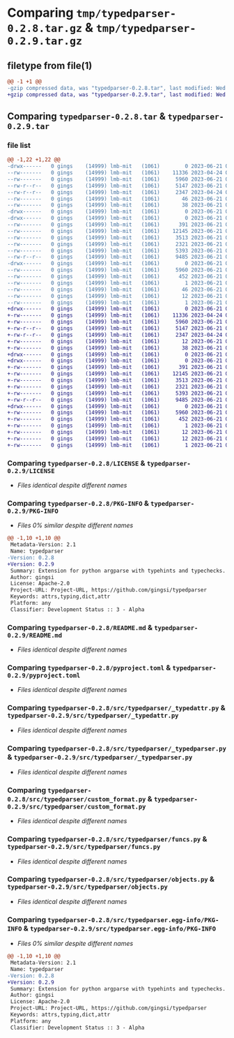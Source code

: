 # Comparing `tmp/typedparser-0.2.8.tar.gz` & `tmp/typedparser-0.2.9.tar.gz`

## filetype from file(1)

```diff
@@ -1 +1 @@
-gzip compressed data, was "typedparser-0.2.8.tar", last modified: Wed Jun 21 09:41:51 2023, max compression
+gzip compressed data, was "typedparser-0.2.9.tar", last modified: Wed Jun 21 09:47:26 2023, max compression
```

## Comparing `typedparser-0.2.8.tar` & `typedparser-0.2.9.tar`

### file list

```diff
@@ -1,22 +1,22 @@
-drwx------   0 gings    (14999) lmb-mit   (1061)        0 2023-06-21 09:41:51.863883 typedparser-0.2.8/
--rw-------   0 gings    (14999) lmb-mit   (1061)    11336 2023-04-24 08:52:38.000000 typedparser-0.2.8/LICENSE
--rw-------   0 gings    (14999) lmb-mit   (1061)     5960 2023-06-21 09:41:51.863883 typedparser-0.2.8/PKG-INFO
--rw-r--r--   0 gings    (14999) lmb-mit   (1061)     5147 2023-06-21 09:41:35.000000 typedparser-0.2.8/README.md
--rw-r--r--   0 gings    (14999) lmb-mit   (1061)     2347 2023-04-24 08:57:37.000000 typedparser-0.2.8/pyproject.toml
--rw-------   0 gings    (14999) lmb-mit   (1061)       46 2023-06-21 09:41:35.000000 typedparser-0.2.8/requirements.txt
--rw-------   0 gings    (14999) lmb-mit   (1061)       38 2023-06-21 09:41:51.867883 typedparser-0.2.8/setup.cfg
-drwx------   0 gings    (14999) lmb-mit   (1061)        0 2023-06-21 09:41:51.807881 typedparser-0.2.8/src/
-drwx------   0 gings    (14999) lmb-mit   (1061)        0 2023-06-21 09:41:51.835882 typedparser-0.2.8/src/typedparser/
--rw-------   0 gings    (14999) lmb-mit   (1061)      391 2023-06-21 09:41:35.000000 typedparser-0.2.8/src/typedparser/__init__.py
--rw-------   0 gings    (14999) lmb-mit   (1061)    12145 2023-06-21 09:41:35.000000 typedparser-0.2.8/src/typedparser/_typedattr.py
--rw-------   0 gings    (14999) lmb-mit   (1061)     3513 2023-06-21 09:41:35.000000 typedparser-0.2.8/src/typedparser/_typedparser.py
--rw-------   0 gings    (14999) lmb-mit   (1061)     2321 2023-06-21 09:41:35.000000 typedparser-0.2.8/src/typedparser/custom_format.py
--rw-------   0 gings    (14999) lmb-mit   (1061)     5393 2023-06-21 09:41:35.000000 typedparser-0.2.8/src/typedparser/funcs.py
--rw-r--r--   0 gings    (14999) lmb-mit   (1061)     9485 2023-06-21 09:41:35.000000 typedparser-0.2.8/src/typedparser/objects.py
-drwx------   0 gings    (14999) lmb-mit   (1061)        0 2023-06-21 09:41:51.859883 typedparser-0.2.8/src/typedparser.egg-info/
--rw-------   0 gings    (14999) lmb-mit   (1061)     5960 2023-06-21 09:41:51.000000 typedparser-0.2.8/src/typedparser.egg-info/PKG-INFO
--rw-------   0 gings    (14999) lmb-mit   (1061)      452 2023-06-21 09:41:51.000000 typedparser-0.2.8/src/typedparser.egg-info/SOURCES.txt
--rw-------   0 gings    (14999) lmb-mit   (1061)        1 2023-06-21 09:41:51.000000 typedparser-0.2.8/src/typedparser.egg-info/dependency_links.txt
--rw-------   0 gings    (14999) lmb-mit   (1061)       46 2023-06-21 09:41:51.000000 typedparser-0.2.8/src/typedparser.egg-info/requires.txt
--rw-------   0 gings    (14999) lmb-mit   (1061)       12 2023-06-21 09:41:51.000000 typedparser-0.2.8/src/typedparser.egg-info/top_level.txt
--rw-------   0 gings    (14999) lmb-mit   (1061)        1 2023-06-21 09:37:17.000000 typedparser-0.2.8/src/typedparser.egg-info/zip-safe
+drwx------   0 gings    (14999) lmb-mit   (1061)        0 2023-06-21 09:47:26.379238 typedparser-0.2.9/
+-rw-------   0 gings    (14999) lmb-mit   (1061)    11336 2023-04-24 08:52:38.000000 typedparser-0.2.9/LICENSE
+-rw-------   0 gings    (14999) lmb-mit   (1061)     5960 2023-06-21 09:47:26.375238 typedparser-0.2.9/PKG-INFO
+-rw-r--r--   0 gings    (14999) lmb-mit   (1061)     5147 2023-06-21 09:45:39.000000 typedparser-0.2.9/README.md
+-rw-r--r--   0 gings    (14999) lmb-mit   (1061)     2347 2023-04-24 08:57:37.000000 typedparser-0.2.9/pyproject.toml
+-rw-------   0 gings    (14999) lmb-mit   (1061)       12 2023-06-21 09:45:39.000000 typedparser-0.2.9/requirements.txt
+-rw-------   0 gings    (14999) lmb-mit   (1061)       38 2023-06-21 09:47:26.379238 typedparser-0.2.9/setup.cfg
+drwx------   0 gings    (14999) lmb-mit   (1061)        0 2023-06-21 09:47:26.323237 typedparser-0.2.9/src/
+drwx------   0 gings    (14999) lmb-mit   (1061)        0 2023-06-21 09:47:26.347237 typedparser-0.2.9/src/typedparser/
+-rw-------   0 gings    (14999) lmb-mit   (1061)      391 2023-06-21 09:45:39.000000 typedparser-0.2.9/src/typedparser/__init__.py
+-rw-------   0 gings    (14999) lmb-mit   (1061)    12145 2023-06-21 09:45:39.000000 typedparser-0.2.9/src/typedparser/_typedattr.py
+-rw-------   0 gings    (14999) lmb-mit   (1061)     3513 2023-06-21 09:45:39.000000 typedparser-0.2.9/src/typedparser/_typedparser.py
+-rw-------   0 gings    (14999) lmb-mit   (1061)     2321 2023-06-21 09:45:39.000000 typedparser-0.2.9/src/typedparser/custom_format.py
+-rw-------   0 gings    (14999) lmb-mit   (1061)     5393 2023-06-21 09:45:39.000000 typedparser-0.2.9/src/typedparser/funcs.py
+-rw-r--r--   0 gings    (14999) lmb-mit   (1061)     9485 2023-06-21 09:45:39.000000 typedparser-0.2.9/src/typedparser/objects.py
+drwx------   0 gings    (14999) lmb-mit   (1061)        0 2023-06-21 09:47:26.371238 typedparser-0.2.9/src/typedparser.egg-info/
+-rw-------   0 gings    (14999) lmb-mit   (1061)     5960 2023-06-21 09:47:26.000000 typedparser-0.2.9/src/typedparser.egg-info/PKG-INFO
+-rw-------   0 gings    (14999) lmb-mit   (1061)      452 2023-06-21 09:47:26.000000 typedparser-0.2.9/src/typedparser.egg-info/SOURCES.txt
+-rw-------   0 gings    (14999) lmb-mit   (1061)        1 2023-06-21 09:47:26.000000 typedparser-0.2.9/src/typedparser.egg-info/dependency_links.txt
+-rw-------   0 gings    (14999) lmb-mit   (1061)       12 2023-06-21 09:47:26.000000 typedparser-0.2.9/src/typedparser.egg-info/requires.txt
+-rw-------   0 gings    (14999) lmb-mit   (1061)       12 2023-06-21 09:47:26.000000 typedparser-0.2.9/src/typedparser.egg-info/top_level.txt
+-rw-------   0 gings    (14999) lmb-mit   (1061)        1 2023-06-21 09:37:17.000000 typedparser-0.2.9/src/typedparser.egg-info/zip-safe
```

### Comparing `typedparser-0.2.8/LICENSE` & `typedparser-0.2.9/LICENSE`

 * *Files identical despite different names*

### Comparing `typedparser-0.2.8/PKG-INFO` & `typedparser-0.2.9/PKG-INFO`

 * *Files 0% similar despite different names*

```diff
@@ -1,10 +1,10 @@
 Metadata-Version: 2.1
 Name: typedparser
-Version: 0.2.8
+Version: 0.2.9
 Summary: Extension for python argparse with typehints and typechecks.
 Author: gingsi
 License: Apache-2.0
 Project-URL: Project-URL, https://github.com/gingsi/typedparser
 Keywords: attrs,typing,dict,attr
 Platform: any
 Classifier: Development Status :: 3 - Alpha
```

### Comparing `typedparser-0.2.8/README.md` & `typedparser-0.2.9/README.md`

 * *Files identical despite different names*

### Comparing `typedparser-0.2.8/pyproject.toml` & `typedparser-0.2.9/pyproject.toml`

 * *Files identical despite different names*

### Comparing `typedparser-0.2.8/src/typedparser/_typedattr.py` & `typedparser-0.2.9/src/typedparser/_typedattr.py`

 * *Files identical despite different names*

### Comparing `typedparser-0.2.8/src/typedparser/_typedparser.py` & `typedparser-0.2.9/src/typedparser/_typedparser.py`

 * *Files identical despite different names*

### Comparing `typedparser-0.2.8/src/typedparser/custom_format.py` & `typedparser-0.2.9/src/typedparser/custom_format.py`

 * *Files identical despite different names*

### Comparing `typedparser-0.2.8/src/typedparser/funcs.py` & `typedparser-0.2.9/src/typedparser/funcs.py`

 * *Files identical despite different names*

### Comparing `typedparser-0.2.8/src/typedparser/objects.py` & `typedparser-0.2.9/src/typedparser/objects.py`

 * *Files identical despite different names*

### Comparing `typedparser-0.2.8/src/typedparser.egg-info/PKG-INFO` & `typedparser-0.2.9/src/typedparser.egg-info/PKG-INFO`

 * *Files 0% similar despite different names*

```diff
@@ -1,10 +1,10 @@
 Metadata-Version: 2.1
 Name: typedparser
-Version: 0.2.8
+Version: 0.2.9
 Summary: Extension for python argparse with typehints and typechecks.
 Author: gingsi
 License: Apache-2.0
 Project-URL: Project-URL, https://github.com/gingsi/typedparser
 Keywords: attrs,typing,dict,attr
 Platform: any
 Classifier: Development Status :: 3 - Alpha
```

